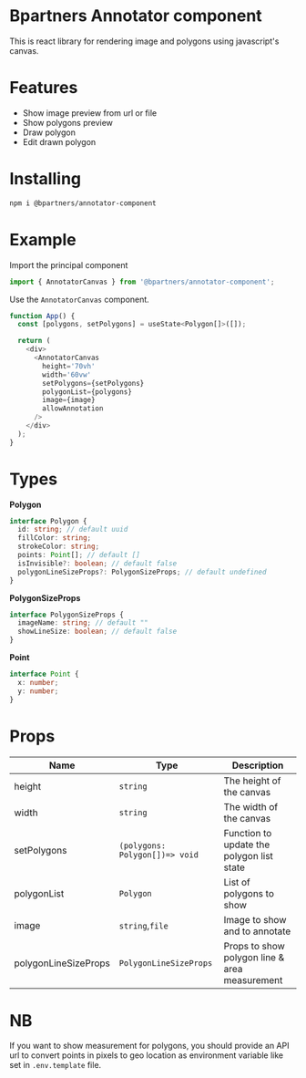 # Bpartners Annotator component

This is react library for rendering image and polygons using javascript's canvas.

# Features

- Show image preview from url or file
- Show polygons preview
- Draw polygon
- Edit drawn polygon

# Installing

```sh
npm i @bpartners/annotator-component
```

# Example

Import the principal component

```js
import { AnnotatorCanvas } from '@bpartners/annotator-component';
```

Use the `AnnotatorCanvas` component.

```js
function App() {
  const [polygons, setPolygons] = useState<Polygon[]>([]);

  return (
    <div>
      <AnnotatorCanvas
        height='70vh'
        width='60vw'
        setPolygons={setPolygons}
        polygonList={polygons}
        image={image}
        allowAnnotation
      />
    </div>
  );
}
```

# Types

**Polygon**

```ts
interface Polygon {
  id: string; // default uuid
  fillColor: string;
  strokeColor: string;
  points: Point[]; // default []
  isInvisible?: boolean; // default false
  polygonLineSizeProps?: PolygonSizeProps; // default undefined
}
```

**PolygonSizeProps**

```ts
interface PolygonSizeProps {
  imageName: string; // default ""
  showLineSize: boolean; // default false
}
```

**Point**

```ts
interface Point {
  x: number;
  y: number;
}
```

# Props

| Name                 | Type                           | Description                                   |
| -------------------- | ------------------------------ | --------------------------------------------- |
| height               | `string`                       | The height of the canvas                      |
| width                | `string`                       | The width of the canvas                       |
| setPolygons          | `(polygons: Polygon[])=> void` | Function to update the polygon list state     |
| polygonList          | `Polygon`                      | List of polygons to show                      |
| image                | `string`,`file`                | Image to show and to annotate                 |
| polygonLineSizeProps | `PolygonLineSizeProps`         | Props to show polygon line & area measurement |

# NB

If you want to show measurement for polygons, you should provide an API url to convert points in pixels to geo location as environment variable like set in `.env.template` file.